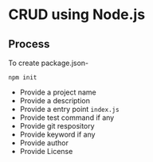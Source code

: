 # CRUD using Node.js

## Process

To create package.json-
```
npm init
```
- Provide a project name
- Provide a description
- Provide a entry point `index.js`
- Provide test command if any
- Provide git respository
- Provide keyword if any
- Provide author
- Provide License